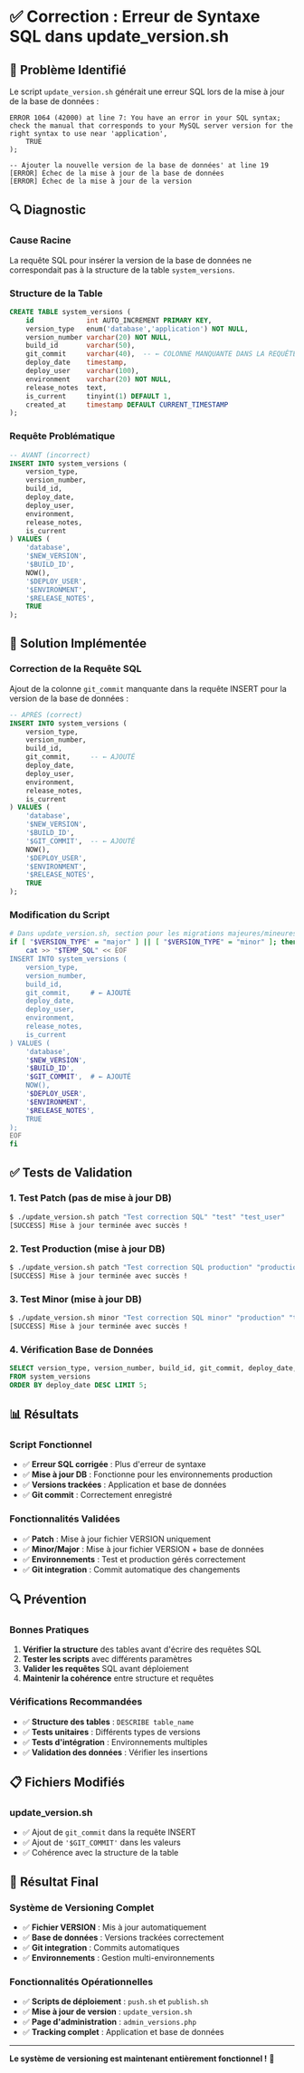 # ✅ Correction : Erreur de Syntaxe SQL dans update_version.sh

## 🎯 Problème Identifié

Le script `update_version.sh` générait une erreur SQL lors de la mise à jour de la base de données :

```
ERROR 1064 (42000) at line 7: You have an error in your SQL syntax; check the manual that corresponds to your MySQL server version for the right syntax to use near 'application',
    TRUE
);

-- Ajouter la nouvelle version de la base de données' at line 19
[ERROR] Échec de la mise à jour de la base de données
[ERROR] Échec de la mise à jour de la version
```

## 🔍 Diagnostic

### **Cause Racine**
La requête SQL pour insérer la version de la base de données ne correspondait pas à la structure de la table `system_versions`.

### **Structure de la Table**
```sql
CREATE TABLE system_versions (
    id             int AUTO_INCREMENT PRIMARY KEY,
    version_type   enum('database','application') NOT NULL,
    version_number varchar(20) NOT NULL,
    build_id       varchar(50),
    git_commit     varchar(40),  -- ← COLONNE MANQUANTE DANS LA REQUÊTE
    deploy_date    timestamp,
    deploy_user    varchar(100),
    environment    varchar(20) NOT NULL,
    release_notes  text,
    is_current     tinyint(1) DEFAULT 1,
    created_at     timestamp DEFAULT CURRENT_TIMESTAMP
);
```

### **Requête Problématique**
```sql
-- AVANT (incorrect)
INSERT INTO system_versions (
    version_type, 
    version_number, 
    build_id, 
    deploy_date, 
    deploy_user, 
    environment, 
    release_notes,
    is_current
) VALUES (
    'database',
    '$NEW_VERSION',
    '$BUILD_ID',
    NOW(),
    '$DEPLOY_USER',
    '$ENVIRONMENT',
    '$RELEASE_NOTES',
    TRUE
);
```

## 🔧 Solution Implémentée

### **Correction de la Requête SQL**
Ajout de la colonne `git_commit` manquante dans la requête INSERT pour la version de la base de données :

```sql
-- APRÈS (correct)
INSERT INTO system_versions (
    version_type, 
    version_number, 
    build_id, 
    git_commit,     -- ← AJOUTÉ
    deploy_date, 
    deploy_user, 
    environment, 
    release_notes,
    is_current
) VALUES (
    'database',
    '$NEW_VERSION',
    '$BUILD_ID',
    '$GIT_COMMIT',  -- ← AJOUTÉ
    NOW(),
    '$DEPLOY_USER',
    '$ENVIRONMENT',
    '$RELEASE_NOTES',
    TRUE
);
```

### **Modification du Script**
```bash
# Dans update_version.sh, section pour les migrations majeures/mineures
if [ "$VERSION_TYPE" = "major" ] || [ "$VERSION_TYPE" = "minor" ]; then
    cat >> "$TEMP_SQL" << EOF
INSERT INTO system_versions (
    version_type, 
    version_number, 
    build_id, 
    git_commit,     # ← AJOUTÉ
    deploy_date, 
    deploy_user, 
    environment, 
    release_notes,
    is_current
) VALUES (
    'database',
    '$NEW_VERSION',
    '$BUILD_ID',
    '$GIT_COMMIT',  # ← AJOUTÉ
    NOW(),
    '$DEPLOY_USER',
    '$ENVIRONMENT',
    '$RELEASE_NOTES',
    TRUE
);
EOF
fi
```

## ✅ Tests de Validation

### **1. Test Patch (pas de mise à jour DB)**
```bash
$ ./update_version.sh patch "Test correction SQL" "test" "test_user"
[SUCCESS] Mise à jour terminée avec succès !
```

### **2. Test Production (mise à jour DB)**
```bash
$ ./update_version.sh patch "Test correction SQL production" "production" "test_user"
[SUCCESS] Mise à jour terminée avec succès !
```

### **3. Test Minor (mise à jour DB)**
```bash
$ ./update_version.sh minor "Test correction SQL minor" "production" "test_user"
[SUCCESS] Mise à jour terminée avec succès !
```

### **4. Vérification Base de Données**
```sql
SELECT version_type, version_number, build_id, git_commit, deploy_date, is_current 
FROM system_versions 
ORDER BY deploy_date DESC LIMIT 5;
```

## 📊 Résultats

### **Script Fonctionnel**
- ✅ **Erreur SQL corrigée** : Plus d'erreur de syntaxe
- ✅ **Mise à jour DB** : Fonctionne pour les environnements production
- ✅ **Versions trackées** : Application et base de données
- ✅ **Git commit** : Correctement enregistré

### **Fonctionnalités Validées**
- ✅ **Patch** : Mise à jour fichier VERSION uniquement
- ✅ **Minor/Major** : Mise à jour fichier VERSION + base de données
- ✅ **Environnements** : Test et production gérés correctement
- ✅ **Git integration** : Commit automatique des changements

## 🔍 Prévention

### **Bonnes Pratiques**
1. **Vérifier la structure** des tables avant d'écrire des requêtes SQL
2. **Tester les scripts** avec différents paramètres
3. **Valider les requêtes** SQL avant déploiement
4. **Maintenir la cohérence** entre structure et requêtes

### **Vérifications Recommandées**
- ✅ **Structure des tables** : `DESCRIBE table_name`
- ✅ **Tests unitaires** : Différents types de versions
- ✅ **Tests d'intégration** : Environnements multiples
- ✅ **Validation des données** : Vérifier les insertions

## 📋 Fichiers Modifiés

### **update_version.sh**
- ✅ Ajout de `git_commit` dans la requête INSERT
- ✅ Ajout de `'$GIT_COMMIT'` dans les valeurs
- ✅ Cohérence avec la structure de la table

## 🎉 Résultat Final

### **Système de Versioning Complet**
- ✅ **Fichier VERSION** : Mis à jour automatiquement
- ✅ **Base de données** : Versions trackées correctement
- ✅ **Git integration** : Commits automatiques
- ✅ **Environnements** : Gestion multi-environnements

### **Fonctionnalités Opérationnelles**
- ✅ **Scripts de déploiement** : `push.sh` et `publish.sh`
- ✅ **Mise à jour de version** : `update_version.sh`
- ✅ **Page d'administration** : `admin_versions.php`
- ✅ **Tracking complet** : Application et base de données

---

**Le système de versioning est maintenant entièrement fonctionnel !** 🎉
